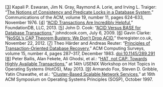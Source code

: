 [[3](ch07.html#Eswaran1976uu-marker)] Kapali P. Eswaran, Jim N. Gray, Raymond A. Lorie, and Irving L. Traiger:
“[The Notions of
Consistency and Predicate Locks in a Database System](http://research.microsoft.com/en-us/um/people/gray/papers/On%20the%20Notions%20of%20Consistency%20and%20Predicate%20Locks%20in%20a%20Database%20System%20CACM.pdf),” Communications of the
ACM, volume 19, number 11, pages 624–633, November 1976. [[4](ch07.html#ACIDClaims-marker)] “[ACID
Transactions Are Incredibly Helpful](http://web.archive.org/web/20150320053809/https://foundationdb.com/acid-claims),” FoundationDB, LLC, 2013. [[5](ch07.html#Cook2009ui-marker)] John D. Cook:
“[ACID Versus BASE
for Database Transactions](http://www.johndcook.com/blog/2009/07/06/brewer-cap-theorem-base/),” johndcook.com, July 6, 2009. [[6](ch07.html#Clarke2012vx-marker)] Gavin Clarke:
“[NoSQL’s
CAP Theorem Busters: We Don’t Drop ACID](http://www.theregister.co.uk/2012/11/22/foundationdb_fear_of_cap_theorem/),” theregister.co.uk, November 22, 2012. [[7](ch07.html#Harder1983cu-marker)] Theo Härder and Andreas Reuter:
“[Principles
of Transaction-Oriented Database Recovery](http://citeseerx.ist.psu.edu/viewdoc/download?doi=10.1.1.87.2812&rep=rep1&type=pdf),” ACM Computing Surveys,
volume 15, number 4, pages 287–317, December 1983.
[doi:10.1145/289.291](http://dx.doi.org/10.1145/289.291) [[8](ch07.html#Bailis2013tn-marker)] Peter Bailis, Alan Fekete, Ali Ghodsi, et al.:
“[HAT, not CAP: Towards Highly Available Transactions](http://www.bailis.org/papers/hat-hotos2013.pdf),”
at 14th USENIX Workshop on Hot Topics in Operating Systems (HotOS), May 2013. [[9](ch07.html#Fox1997wj-marker)] Armando Fox, Steven D. Gribble, Yatin Chawathe, et al.:
“[Cluster-Based Scalable Network Services](http://www.cs.berkeley.edu/~brewer/cs262b/TACC.pdf),” at
16th ACM Symposium on Operating Systems Principles (SOSP), October 1997.
